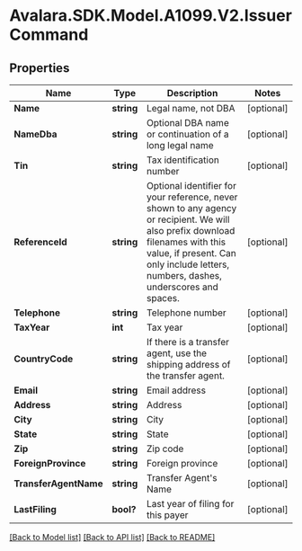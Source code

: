 # Avalara.SDK.Model.A1099.V2.IssuerCommand

## Properties

Name | Type | Description | Notes
------------ | ------------- | ------------- | -------------
**Name** | **string** | Legal name, not DBA | [optional] 
**NameDba** | **string** | Optional DBA name or continuation of a long legal name | [optional] 
**Tin** | **string** | Tax identification number | [optional] 
**ReferenceId** | **string** | Optional identifier for your reference, never shown to any agency or recipient.  We will also prefix download filenames with this value, if present.  Can only include letters, numbers, dashes, underscores and spaces. | [optional] 
**Telephone** | **string** | Telephone number | [optional] 
**TaxYear** | **int** | Tax year | [optional] 
**CountryCode** | **string** | If there is a transfer agent, use the shipping address of the transfer agent. | [optional] 
**Email** | **string** | Email address | [optional] 
**Address** | **string** | Address | [optional] 
**City** | **string** | City | [optional] 
**State** | **string** | State | [optional] 
**Zip** | **string** | Zip code | [optional] 
**ForeignProvince** | **string** | Foreign province | [optional] 
**TransferAgentName** | **string** | Transfer Agent&#39;s Name | [optional] 
**LastFiling** | **bool?** | Last year of filing for this payer | [optional] 

[[Back to Model list]](../../../README.md#documentation-for-models) [[Back to API list]](../../../README.md#documentation-for-api-endpoints) [[Back to README]](../../../README.md)

